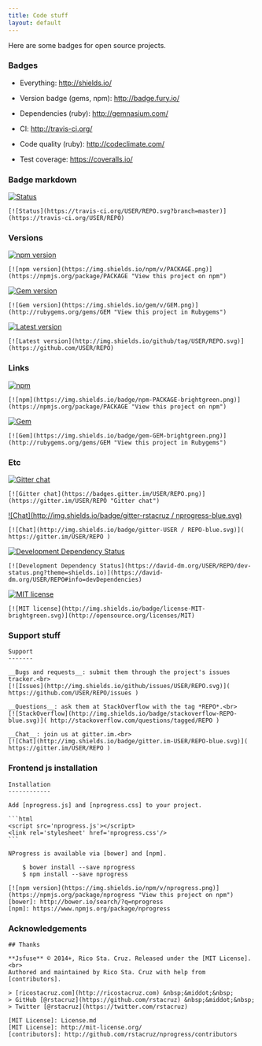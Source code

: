 ```yaml
---
title: Code stuff
layout: default
---
```


Here are some badges for open source projects.

### Badges

 * Everything: http://shields.io/

 * Version badge (gems, npm): http://badge.fury.io/

 * Dependencies (ruby): http://gemnasium.com/

 * CI: http://travis-ci.org/

 * Code quality (ruby): http://codeclimate.com/

 * Test coverage: https://coveralls.io/

### Badge markdown

[![Status](https://travis-ci.org/rstacruz/ento.svg?branch=master)](https://travis-ci.org/rstacruz/ento)  

    [![Status](https://travis-ci.org/USER/REPO.svg?branch=master)](https://travis-ci.org/USER/REPO)  

### Versions

[![npm version](https://img.shields.io/npm/v/jquery.png)](https://npmjs.org/package/jquery "View this project on npm")

    [![npm version](https://img.shields.io/npm/v/PACKAGE.png)](https://npmjs.org/package/PACKAGE "View this project on npm")

[![Gem version](https://img.shields.io/gem/v/rails.png)](http://rubygems.org/gems/rails "View this project in Rubygems")

    [![Gem version](https://img.shields.io/gem/v/GEM.png)](http://rubygems.org/gems/GEM "View this project in Rubygems")

[![Latest version](http://img.shields.io/github/tag/rstacruz/nprogress.svg)](https://github.com/rstacruz/nprogress)

    [![Latest version](http://img.shields.io/github/tag/USER/REPO.svg)](https://github.com/USER/REPO)

### Links

[![npm](https://img.shields.io/badge/npm-jquery-brightgreen.png)](https://npmjs.org/package/jquery "View this project on npm")

    [![npm](https://img.shields.io/badge/npm-PACKAGE-brightgreen.png)](https://npmjs.org/package/PACKAGE "View this project on npm")

[![Gem](https://img.shields.io/gem/v/gem-rails-brightgreen.png)](http://rubygems.org/gems/rails "View this project in Rubygems")

    [![Gem](https://img.shields.io/badge/gem-GEM-brightgreen.png)](http://rubygems.org/gems/GEM "View this project in Rubygems")

### Etc

[![Gitter chat](https://badges.gitter.im/USER/REPO.png)](https://gitter.im/USER/REPO "Gitter chat")

    [![Gitter chat](https://badges.gitter.im/USER/REPO.png)](https://gitter.im/USER/REPO "Gitter chat")

[![Chat](http://img.shields.io/badge/gitter-rstacruz / nprogress-blue.svg)]( https://gitter.im/rstacruz/nprogress )

    [![Chat](http://img.shields.io/badge/gitter-USER / REPO-blue.svg)]( https://gitter.im/USER/REPO )

[![Development Dependency Status](https://david-dm.org/USER/REPO/dev-status.png?theme=shields.io)](https://david-dm.org/USER/REPO#info=devDependencies)

    [![Development Dependency Status](https://david-dm.org/USER/REPO/dev-status.png?theme=shields.io)](https://david-dm.org/USER/REPO#info=devDependencies)

[![MIT license](http://img.shields.io/badge/license-MIT-brightgreen.svg)](http://opensource.org/licenses/MIT)

    [![MIT license](http://img.shields.io/badge/license-MIT-brightgreen.svg)](http://opensource.org/licenses/MIT)

### Support stuff

    Support
    -------

    __Bugs and requests__: submit them through the project's issues tracker.<br>
    [![Issues](http://img.shields.io/github/issues/USER/REPO.svg)]( https://github.com/USER/REPO/issues )

    __Questions__: ask them at StackOverflow with the tag *REPO*.<br>
    [![StackOverflow](http://img.shields.io/badge/stackoverflow-REPO-blue.svg)]( http://stackoverflow.com/questions/tagged/REPO )

    __Chat__: join us at gitter.im.<br>
    [![Chat](http://img.shields.io/badge/gitter.im-USER/REPO-blue.svg)]( https://gitter.im/USER/REPO )

### Frontend js installation

    Installation
    ------------

    Add [nprogress.js] and [nprogress.css] to your project.

    ```html
    <script src='nprogress.js'></script>
    <link rel='stylesheet' href='nprogress.css'/>
    ```

    NProgress is available via [bower] and [npm].

        $ bower install --save nprogress
        $ npm install --save nprogress

    [![npm version](https://img.shields.io/npm/v/nprogress.png)](https://npmjs.org/package/nprogress "View this project on npm")
    [bower]: http://bower.io/search/?q=nprogress
    [npm]: https://www.npmjs.org/package/nprogress

### Acknowledgements

    ## Thanks

    **Jsfuse** © 2014+, Rico Sta. Cruz. Released under the [MIT License].<br>
    Authored and maintained by Rico Sta. Cruz with help from [contributors].

    > [ricostacruz.com](http://ricostacruz.com) &nbsp;&middot;&nbsp;
    > GitHub [@rstacruz](https://github.com/rstacruz) &nbsp;&middot;&nbsp;
    > Twitter [@rstacruz](https://twitter.com/rstacruz)

    [MIT License]: License.md
    [MIT License]: http://mit-license.org/
    [contributors]: http://github.com/rstacruz/nprogress/contributors
